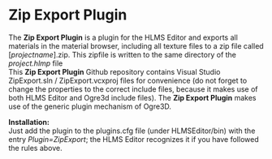 # Zip Export Plugin

The __Zip Export Plugin__ is a plugin for the HLMS Editor and exports all materials in the material browser, including all texture files to a zip file called [_projectname_].zip. 
This zipfile is written to the same directory of the _project.hlmp_ file  
This __Zip Export Plugin__ Github repository contains Visual Studio ZipExport.sln / ZipExport.vcxproj files for convenience (do not forget to change the properties to the correct include files, 
because it makes use of both HLMS Editor and Ogre3d include files).
The __Zip Export Plugin__ makes use of the generic plugin mechanism of Ogre3D.

**Installation:**  
Just add the plugin to the plugins.cfg file (under HLMSEditor/bin) with the entry _Plugin=ZipExport_; the HLMS Editor recognizes it if you have followed the rules above.